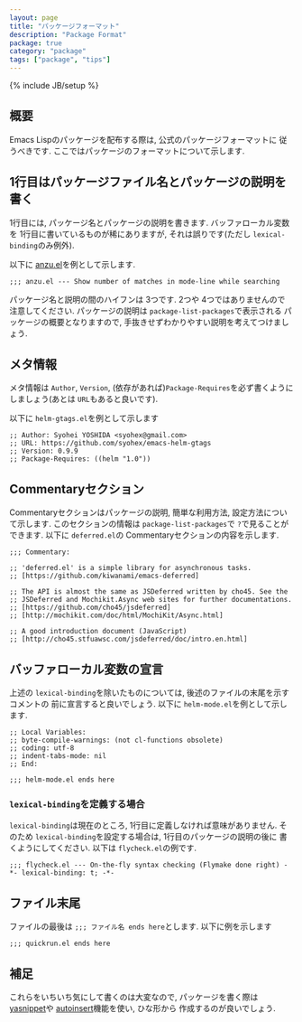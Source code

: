 ```yaml
---
layout: page
title: "パッケージフォーマット"
description: "Package Format"
package: true
category: "package"
tags: ["package", "tips"]
---
```

{% include JB/setup %}

## 概要
Emacs Lispのパッケージを配布する際は, 公式のパッケージフォーマットに
従うべきです. ここではパッケージのフォーマットについて示します.


## 1行目はパッケージファイル名とパッケージの説明を書く
1行目には, パッケージ名とパッケージの説明を書きます. バッファローカル変数を
1行目に書いているものが稀にありますが, それは誤りです(ただし `lexical-binding`のみ例外).


以下に [anzu.el](https://github.com/syohex/emacs-anzu)を例として示します.

```common-lisp
;;; anzu.el --- Show number of matches in mode-line while searching
```

パッケージ名と説明の間のハイフンは 3つです. 2つや 4つではありませんので
注意してください. パッケージの説明は `package-list-packages`で表示される
パッケージの概要となりますので, 手抜きせずわかりやすい説明を考えてつけましょう.


## メタ情報
メタ情報は `Author`, `Version`, (依存があれば)`Package-Requires`を必ず書くように
しましょう(あとは `URL`もあると良いです).

以下に `helm-gtags.el`を例として示します

```common-lisp
;; Author: Syohei YOSHIDA <syohex@gmail.com>
;; URL: https://github.com/syohex/emacs-helm-gtags
;; Version: 0.9.9
;; Package-Requires: ((helm "1.0"))
```

## Commentaryセクション
Commentaryセクションはパッケージの説明, 簡単な利用方法, 設定方法について示します.
このセクションの情報は `package-list-packages`で `?`で見ることができます.
以下に `deferred.el`の Commentaryセクションの内容を示します.

```common-lisp
;;; Commentary:

;; 'deferred.el' is a simple library for asynchronous tasks.
;; [https://github.com/kiwanami/emacs-deferred]

;; The API is almost the same as JSDeferred written by cho45. See the
;; JSDeferred and Mochikit.Async web sites for further documentations.
;; [https://github.com/cho45/jsdeferred]
;; [http://mochikit.com/doc/html/MochiKit/Async.html]

;; A good introduction document (JavaScript)
;; [http://cho45.stfuawsc.com/jsdeferred/doc/intro.en.html]
```


## バッファローカル変数の宣言
上述の `lexical-binding`を除いたものについては, 後述のファイルの末尾を示すコメントの
前に宣言すると良いでしょう.
以下に `helm-mode.el`を例として示します.

```common-lisp
;; Local Variables:
;; byte-compile-warnings: (not cl-functions obsolete)
;; coding: utf-8
;; indent-tabs-mode: nil
;; End:

;;; helm-mode.el ends here
```

### `lexical-binding`を定義する場合

`lexical-binding`は現在のところ, 1行目に定義しなければ意味がありません.
そのため `lexical-binding`を設定する場合は, 1行目のパッケージの説明の後に
書くようにしてください. 以下は `flycheck.el`の例です.

```common-lisp
;;; flycheck.el --- On-the-fly syntax checking (Flymake done right) -*- lexical-binding: t; -*-
```

## ファイル末尾

ファイルの最後は `;;; ファイル名 ends here`とします. 以下に例を示します

```common-lisp
;;; quickrun.el ends here
```


## 補足
これらをいちいち気にして書くのは大変なので, パッケージを書く際は[yasnippet](https://github.com/capitaomorte/yasnippet)や
[autoinsert](http://www.gnu.org/software/emacs/manual/html_node/autotype/Autoinserting.html)機能を使い, ひな形から
作成するのが良いでしょう.
